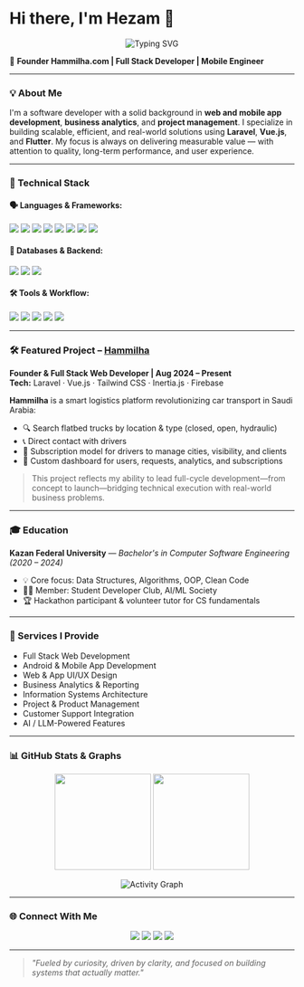 # Hi there, I'm Hezam 👋

<p align="center">
  <img src="https://readme-typing-svg.demolab.com?font=Fira+Code&weight=500&size=24&duration=4000&pause=1000&color=10B981&center=true&vCenter=true&width=435&lines=Full+Stack+Developer;Mobile+App+Engineer;Founder+of+Hammilha;AI+and+LLM+Enthusiast" alt="Typing SVG" />
</p>


🚀 **Founder Hammilha.com | Full Stack Developer | Mobile Engineer**  

---

### 💡 About Me
I'm a software developer with a solid background in **web and mobile app development**, **business analytics**, and **project management**. I specialize in building scalable, efficient, and real-world solutions using **Laravel**, **Vue.js**, and **Flutter**. My focus is always on delivering measurable value — with attention to quality, long-term performance, and user experience.

---

### 🧠 Technical Stack

#### 🗣️ Languages & Frameworks:
<p>
  <img src="https://img.shields.io/badge/Dart-0175C2?style=flat&logo=dart&logoColor=white" />
  <img src="https://img.shields.io/badge/Java-007396?style=flat&logo=java&logoColor=white" />
  <img src="https://img.shields.io/badge/PHP-777BB4?style=flat&logo=php&logoColor=white" />
  <img src="https://img.shields.io/badge/JavaScript-F7DF1E?style=flat&logo=javascript&logoColor=black" />
  <img src="https://img.shields.io/badge/Flutter-02569B?style=flat&logo=flutter&logoColor=white" />
  <img src="https://img.shields.io/badge/Laravel-FF2D20?style=flat&logo=laravel&logoColor=white" />
  <img src="https://img.shields.io/badge/Symfony-000000?style=flat&logo=symfony&logoColor=white" />
  <img src="https://img.shields.io/badge/Vue.js-42b883?style=flat&logo=vue.js&logoColor=white" />
</p>

#### 🧩 Databases & Backend:
<p>
  <img src="https://img.shields.io/badge/MySQL-4479A1?style=flat&logo=mysql&logoColor=white" />
  <img src="https://img.shields.io/badge/SQLite-003B57?style=flat&logo=sqlite&logoColor=white" />
  <img src="https://img.shields.io/badge/Firebase-FFCA28?style=flat&logo=firebase&logoColor=black" />
</p>

#### 🛠️ Tools & Workflow:
<p>
  <img src="https://img.shields.io/badge/Git-F05032?style=flat&logo=git&logoColor=white" />
  <img src="https://img.shields.io/badge/Figma-F24E1E?style=flat&logo=figma&logoColor=white" />
  <img src="https://img.shields.io/badge/Tailwind_CSS-38B2AC?style=flat&logo=tailwind-css&logoColor=white" />
  <img src="https://img.shields.io/badge/VS_Code-007ACC?style=flat&logo=visual-studio-code&logoColor=white" />
  <img src="https://img.shields.io/badge/Postman-FF6C37?style=flat&logo=postman&logoColor=white" />
</p>

---

### 🛠️ Featured Project – [**Hammilha**](https://hammilha.com)
**Founder & Full Stack Web Developer | Aug 2024 – Present**  
**Tech:** Laravel · Vue.js · Tailwind CSS · Inertia.js · Firebase

**Hammilha** is a smart logistics platform revolutionizing car transport in Saudi Arabia:
- 🔍 Search flatbed trucks by location & type (closed, open, hydraulic)
- 📞 Direct contact with drivers
- 🚚 Subscription model for drivers to manage cities, visibility, and clients
- 🧠 Custom dashboard for users, requests, analytics, and subscriptions

> This project reflects my ability to lead full-cycle development—from concept to launch—bridging technical execution with real-world business problems.

---

### 🎓 Education
**Kazan Federal University** — *Bachelor's in Computer Software Engineering (2020 – 2024)*

- 💡 Core focus: Data Structures, Algorithms, OOP, Clean Code
- 👨‍💻 Member: Student Developer Club, AI/ML Society
- 🏆 Hackathon participant & volunteer tutor for CS fundamentals

---

### 🚀 Services I Provide
- Full Stack Web Development  
- Android & Mobile App Development  
- Web & App UI/UX Design  
- Business Analytics & Reporting  
- Information Systems Architecture  
- Project & Product Management  
- Customer Support Integration  
- AI / LLM-Powered Features  

---

### 📊 GitHub Stats & Graphs
<p align="center">
  <img src="https://github-readme-stats.vercel.app/api?username=hezam17&show_icons=true&theme=tokyonight" height="170" />
  <img src="https://github-readme-stats.vercel.app/api/top-langs/?username=hezam17&layout=compact&theme=tokyonight" height="170" />
</p>
<p align="center">
  <img src="https://github-readme-activity-graph.vercel.app/graph?username=hezam17&bg_color=0D1117&color=10B981&line=4C1D95&point=10B981&area=true&hide_border=true" alt="Activity Graph" />
</p>

---

### 🌐 Connect With Me

<p align="center">
  <a href="mailto:hezam1404@gmail.com"><img src="https://img.shields.io/badge/Email-D14836?style=for-the-badge&logo=gmail&logoColor=white"/></a>
  <a href="https://linkedin.com/in/hezam-abdulrahman" target="_blank"><img src="https://img.shields.io/badge/LinkedIn-0077B5?style=for-the-badge&logo=linkedin&logoColor=white"/></a>
  <a href="https://twitter.com/hezam1998" target="_blank"><img src="https://img.shields.io/badge/Twitter-1DA1F2?style=for-the-badge&logo=twitter&logoColor=white"/></a>
  <a href="https://hezamali.netlify.app" target="_blank"><img src="https://img.shields.io/badge/Portfolio-000000?style=for-the-badge&logo=firefox&logoColor=white"/></a>
</p>


---

> _"Fueled by curiosity, driven by clarity, and focused on building systems that actually matter."_

<!-- Optional visitor counter -->
<!-- ![Profile Views](https://komarev.com/ghpvc/?username=hezam17&color=blue) -->
